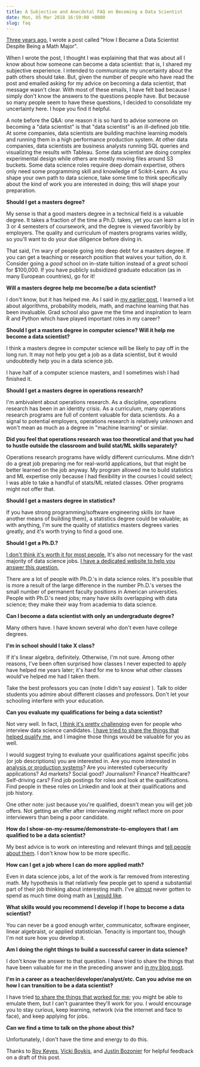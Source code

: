 ```yaml
---
title: A Subjective and Anecdotal FAQ on Becoming a Data Scientist
date: Mon, 05 Mar 2018 16:59:00 +0000
slug: faq
---
```

[Three years ago](https://tdhopper.com/blog/how-i-became-a-data-scientist/), I
wrote a post called "How I Became a Data Scientist Despite Being a Math
Major".

When I wrote the post, I thought I was explaining that that was about all I
know about how someone can become a data scientist: that is, I shared my
subjective experience. I intended to communicate my uncertainty about the path
others should take. But, given the number of people who have read the post and
emailed asking for my advice on becoming a data scientist, that message wasn't
clear. With most of these emails, I have felt bad because I simply don't know
the answers to the questions people have. But because so many people seem to
have these questions, I decided to consolidate my uncertainty here. I hope you
find it helpful.

A note before the Q&A: one reason it is so hard to advise someone on becoming
a "data scientist" is that "data scientist" is an ill-defined job title. At
some companies, data scientists are building machine learning models and
running them in a high performance production system. At other data companies,
data scientists are business analysts running SQL queries and visualizing the
results with Tableau. Some data scientist are doing complex experimental
design while others are mostly moving files around S3 buckets. Some data
science roles require deep domain expertise, others only need some programming
skill and knowledge of Scikit-Learn. As you shape your own path to data
science, take some time to think specifically about the kind of work you are
interested in doing; this will shape your preparation.

**Should I get a masters degree?**

My sense is that a good masters degree in a technical field is a valuable
degree. It takes a fraction of the time a Ph.D. takes, yet you can learn a lot
in 3 or 4 semesters of coursework, and the degree is viewed favoribly by
employers. The quality and curriculum of masters programs varies wildly, so
you'll want to do your due diligence before diving in.

That said, I'm wary of people going into deep debt for a masters degree. If
you can get a teaching or research position that waives your tuition, do it.
Consider going a _good_ school on in-state tuition instead of a _great_ school
for $100,000. If you have publicly subsidized graduate education (as in many
European countries), go for it!

**Will a masters degree help me become/be a data scientist?**

I don't know, but it has helped me. As I said in [my earlier
post](https://tdhopper.com/blog/how-i-became-a-data-scientist/), I learned a
lot about algorithms, probability models, math, and machine learning that has
been invaluable. Grad school also gave me the time and inspiration to learn R
and Python which have played important roles in my career?

**Should I get a masters degree in computer science? Will it help me become a
data scientist?**

I think a masters degree in computer science will be likely to pay off in the
long run. It may not help you get a job as a data scientist, but it would
undoubtedly help you in a data science job.

I have half of a computer science masters, and I sometimes wish I had finished
it.

**Should I get a masters degree in operations research?**

I'm ambivalent about operations research. As a discipline, operations research
has been in an identity crisis. As a curriculum, many operations research
programs are full of content valuable for data scientists. As a signal to
potential employers, operations research is relatively unknown and won't mean
as much as a degree in "machine learning" or similar.

**Did you feel that operations research was too theoretical and that you had
to hustle outside the classroom and build stat/ML skills separately?**

Operations research programs have wildly different curriculums. Mine didn't do
a great job preparing me for real-world applications, but that might be better
learned on the job anyway. My program allowed me to build statistics and ML
expertise only because I had flexibility in the courses I could select; I was
able to take a handful of stats/ML related classes. Other programs might not
offer that.

**Should I get a masters degree in statistics?**

If you have strong programming/software engineering skills (or have another
means of building them), a statistics degree could be valuable; as with
anything, I'm sure the quality of statistics masters degrees varies greatly,
and it's worth trying to find a good one.

**Should I get a Ph.D.?**

[I don't think it's worth it for most
people.](https://mobile.twitter.com/shouldyougetphd) It's also not necessary
for the vast majority of data science jobs. [I have a dedicated website to
help you answer this question.](https://shouldigetaphd.com)

There are a lot of people with Ph.D.'s in data science roles. It's possible
that is more a result of the large difference in the number Ph.D.'s verses the
small number of permanent faculty positions in American universities. People
with Ph.D.'s need jobs; many have skills overlapping with data science; they
make their way from academia to data science.

**Can I become a data scientist with only an undergraduate degree?**

Many others have. I have known several who don't even have college degrees.

**I'm in school should I take X class?**

If it's linear algebra, definitely. Otherwise, I'm not sure. Among other
reasons, I've been often surprised how classes I never expected to apply have
helped me years later; it's hard for me to know what other classes would've
helped me had I taken them.

Take the best professors you can (note I didn't say _easiest_ ). Talk to older
students you admire about different classes and professors. Don't let your
schooling interfere with your education.

**Can you evaluate my qualifications for being a data scientist?**

Not very well. In fact, [I think it's pretty challenging](https://tdhopper.com/blog/some-reflections-on-being-turned-down-for-a-lot-of-data-science-jobs/) even for people who interview data science
candidates. [I have tried to share the things that helped qualify
me](https://tdhopper.com/blog/how-i-became-a-data-scientist/), and I imagine
those things would be valuable for you as well.

I would suggest trying to evaluate your qualifications against specific jobs
(or job descriptions) you are interested in. Are you more interested in
[analysis or production systems](https://medium.com/@rchang/my-two-year-journey-as-a-data-scientist-at-twitter-f0c13298aee6)? Are you interested
cybersecurity applications? Ad markets? Social good? Journalism? Finance?
Healthcare? Self-driving cars? Find job postings for roles and look at the
qualifications. Find people in these roles on Linkedin and look at their
qualifications and job history.

One other note: just because you're qualified, doesn't mean you will get job
offers. Not getting an offer after interviewing _might_ reflect more on poor
interviewers than being a poor candidate.

**How do I show-on-my-resume/demonstrate-to-employers that I am qualified to
be a data scientist?**

My best advice is to work on interesting and relevant things and [tell people
about them](https://youtu.be/uRul8QdYvqQ). I don't know how to be more
specific.

**How can I get a job where I can do more applied math?**

Even in data science jobs, a lot of the work is far removed from interesting
math. My hypothesis is that relatively few people get to spend a substantial
part of their job thinking about interesting math. I've
[almost](https://github.com/datamicroscopes/lda/graphs/contributors) never
gotten to spend as much time doing math as [I would
like](https://twitter.com/tdhopper/status/684380622639333376).

**What skills would you recommend I develop if I hope to become a data
scientist?**

You can never be a good enough writer, communicator, software engineer, linear
algebraist, or applied statistician. Tenacity is important too, though I'm not
sure how you develop it.

**Am I doing the right things to build a successful career in data science?**

I don't know the answer to that question. I have tried to share the things
that have been valuable for me in the preceding answer and [in my blog
post](https://tdhopper.com/blog/how-i-became-a-data-scientist/).

**I'm in a career as a teacher/developer/analyst/etc. Can you advise me on how
I can transition to be a data scientist?**

I have tried [to share the things that worked for
me](https://tdhopper.com/blog/how-i-became-a-data-scientist/); you might be
able to emulate them, but I can't guarantee they'll work for you. I would
encourage you to stay curious, keep learning, network (via the internet and
face to face), and keep applying for jobs.

**Can we find a time to talk on the phone about this?**

Unfortunately, I don't have the time and energy to do this.

Thanks to [Roy Keyes](https://mobile.twitter.com/roycoding), [Vicki
Boykis](http://www.vickiboykis.com), and [Justin
Bozonier](https://twitter.com/databozo) for helpful feedback on a draft of
this post.
